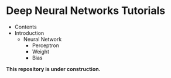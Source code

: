 # Deep Neural Networks Tutorials 

- Contents 
- Introduction 
  - Neural Network
    - Perceptron
    - Weight 
    - Bias 

**This repository is under construction.** 

